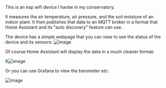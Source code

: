 This is an esp wifi device I havbe in my conservatory.

It measures the air temperature, air pressure, and the soil moisture of an indoor plant.
It then publishes that data to an MQTT broker in a format that Home Assistant and its "auto discovery" feature can use. 

The device has a simple webpage that you can view to see the status of the device and its sensors:
![image](https://user-images.githubusercontent.com/31904545/127485530-c743dbba-e573-409d-80c0-ecfb0ede6060.png)


Of course Home Assistant will display the data in a much cleaner format:

6![image](https://user-images.githubusercontent.com/31904545/126866973-4f002833-3d46-4cd7-9c92-1f9949c4b4db.png)

Or you can use Grafana to view the barometer etc:

![image](https://user-images.githubusercontent.com/31904545/126867018-0083f65e-70a9-48dd-8357-560c2c76c1f6.png)
